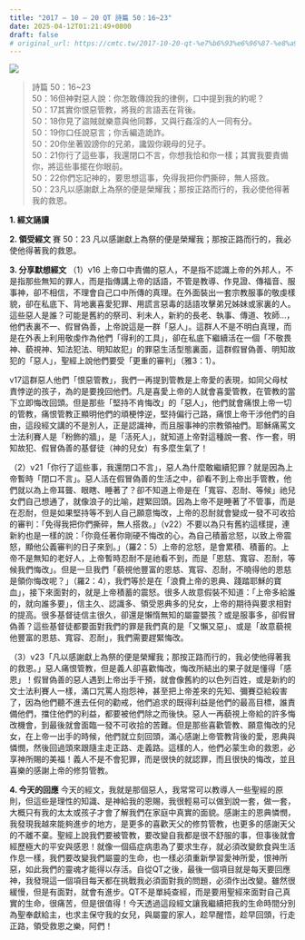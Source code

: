 ```yaml
---
title: "2017 – 10 – 20 QT 詩篇 50：16~23"
date: 2025-04-12T01:21:49+0800
draft: false
# original_url: https://cmtc.tw/2017-10-20-qt-%e7%b6%93%e6%96%87-%e8%a9%a9%e7%af%8750%ef%bc%9a1623
---
```


![](/images/qt.jpg)
> 詩篇 50：16\~23  
> 50：16但神對惡人說：你怎敢傳說我的律例，口中提到我的約呢？  
> 50：17其實你恨惡管教，將我的言語丟在背後。  
> 50：18你見了盜賊就樂意與他同夥，又與行姦淫的人一同有分。  
> 50：19你口任說惡言；你舌編造詭詐。  
> 50：20你坐著毀謗你的兄弟，讒毀你親母的兒子。  
> 50：21你行了這些事，我還閉口不言，你想我恰和你一樣；其實我要責備你，將這些事擺在你眼前。  
> 50：22你們忘記神的，要思想這事，免得我把你們撕碎，無人搭救。  
> 50：23凡以感謝獻上為祭的便是榮耀我；那按正路而行的，我必使他得著我的救恩。

**1. 經文誦讀**

**2. 領受經文**
賽 50：23 凡以感謝獻上為祭的便是榮耀我；那按正路而行的，我必使他得著我的救恩。

**3. 分享默想經文**
（1）v16 上帝口中責備的惡人，不是指不認識上帝的外邦人，不是指那些無知的罪人，而是指傳講上帝的話語，不管是教導、作見證、傳福音、服事神，卻不相信，不理會自己口中所傳的真理。在外面裝出一套宗教服事的敬虔樣貌，卻在私底下、背地裏喜愛犯罪、用謊言惡毒的話語攻擊弟兄姊妹或家裏的人。這些惡人是誰？可能是舊約的祭司、利未人，新約的長老、執事、傳道、牧師…，他們表裏不一、假冒偽善，上帝說這是一群「惡人」。這群人不是不明白真理，而是在外表上利用敬虔作為他們「得利的工具」，卻在私底下繼續活在一個「不敬畏神、藐視神、知法犯法、明知故犯」的罪惡生活型態裏面，這群假冒偽善、明知故犯的「惡人」，聖經上說他們要受「更重的審判」（雅3：1）。

v17這群惡人他們「恨惡管教」，我們一再提到管教是上帝愛的表現，如同父母杖責悖逆的孩子，為的是要挽回他們。凡是喜愛上帝的人就會喜愛管教，在管教的當下立即悔改回頭。但是那些「堅持不肯悔改」的「惡人」，他們就會痛恨上帝一切的管教，痛恨管教正顯明他們的頑梗悖逆，堅持偏行己路，痛恨上帝干涉他們的自由，這段經文講的不是別人，正是認識神，而且服事神的宗教領袖們。耶穌痛罵文士法利賽人是「粉飾的牆」，是「活死人」，就知道上帝對這種說一套、作一套，明知故犯、假冒偽善的基督徒（神的兒女）有多麼生氣了！

（2）v21「你行了這些事，我還閉口不言」，惡人為什麼敢繼續犯罪？就是因為上帝暫時「閉口不言」。惡人活在假冒偽善的生活之中，卻看不到上帝出手管教，他們就以為上帝耳聾、眼瞎、睡著了？卻不知道上帝是在「寬容、忍耐、等候」祂兒女們自己想通了，就像浪子的比喻，趕緊回頭。因為上帝不是睡著了不管事，而是在忍耐，但是如果堅持等不到人自己願意悔改，上帝的忍耐就會變成一發不可收拾的審判：「免得我把你們撕碎，無人搭救。」（v22）不要以為只有舊約這樣提，連新約也是一樣的說：「你竟任著你剛硬不悔改的心，為自己積蓄忿怒，以致上帝震怒，顯他公義審判的日子來到。」（羅2：5）上帝的忿怒，是會累積、積蓄的。上帝不是無知的老好人，上帝暫時忍耐不是祂看不到，而是「恩慈、寬容、忍耐，等候我們悔改」。但是一旦我們「藐視他豐富的恩慈、寬容、忍耐，不曉得他的恩慈是領你悔改呢？」（羅2：4），我們等於是在「浪費上帝的恩典、踐踏耶穌的寶血」，接下來面對的，就是上帝積蓄的震怒。很多人故意假裝不知道：「上帝多給誰的，就向誰多要」，信主久、認識多、領受恩典多的兒女，上帝的期待與要求相對的提高。很多基督徒信主很久，卻還是懶惰無知的屬靈嬰孩？或是服事多，卻假冒偽善？這些基督徒都要面對我們的罪是我們真的是「又懶又惡」、或是「故意藐視他豐富的恩慈、寬容、忍耐」，我們需要趕緊悔改。

（3）v23「凡以感謝獻上為祭的便是榮耀我；那按正路而行的，我必使他得著我的救恩。」惡人痛恨管教，但是義人卻喜歡悔改，悔改所結出的果子就是懂得「感恩」！假冒偽善的惡人遇到上帝出手干預，就會像舊約的以色列百姓，或是新約的文士法利賽人一樣，滿口咒罵人抱怨神，甚至把上帝差來的先知、彌賽亞給殺害了，因為他們聽不進去任何的勸戒，他們追求的既得利益是他們的最高目標，誰責備他們，擋住他們的利益，都要被他們除之而後快。惡人一再藐視上帝給的許多悔改機會，到最後就會面臨一發不可收拾的苦難。但是那些喜歡管教、願意悔改的兒女，在上帝一出手的時候，他們就立刻回頭，滿心感謝上帝管教背後的愛，恩典與憐憫，然後回過頭來跟隨主走正路、走義路。這樣的人，他們必蒙生命的救恩，必享神所賜的美福！義人不是不會犯罪，而是很快的就認罪，而且很快的悔改，並且喜樂的感謝上帝的修剪管教。

**4. 今天的回應**
今天的經文，我就是那個惡人，我常常可以教導人一些聖經的原則，但這些是理性的知識、是神給我的恩賜，我很輕易可以做到說一套，做一套，大概只有我的太太或孩子才會了解我們在家庭中真實的面貌。感謝主的恩典憐憫，我發現我越來能夠進步的地方，是更多的喜歡天父的修剪管教，也更多的感謝天父的不離不棄。聖經上說我們要被管教，要改變自我都是很不舒服的事，但事後就會經歷極大的平安與感恩！就像一個癌症病患為了要求生存，就必須改變飲食與生活作息一樣，我們要改變我們屬靈的生命，也一樣必須重新學習愛神所愛，恨神所惡，如此我們的靈魂才能得以存活。自從QT之後，最後一個項目就是每天要回應神，我發現這一個項目每天都在挑戰我必須面對我的問題，必須作出改變。雖然很緩慢，但是有面對，就會有進步。QT不是單純查經，而是要用聖經來面對自己真實的生命，很痛苦，但是很值得！今天透過這段經文讓我繼續把我的生命時間分別為聖奉獻給主，也求主保守我的女兒，與屬靈的家人，趁早醒悟，趁早回頭，行走正路，領受救恩之樂，阿們！

